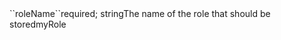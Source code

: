 <tr><td>``roleName``</td><td>required; string</td><td>The name of the role that should be stored</td><td>myRole</td><td></td></tr>
